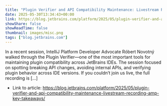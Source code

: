 ```yaml
---
title: "Plugin Verifier and API Compatibility Maintenance: Livestream Recording & Key Takeaways"
date: 2025-05-30T13:34:43+00:00
link: https://blog.jetbrains.com/platform/2025/05/plugin-verifier-and-api-compatibility-maintenance-livestream-recording-amp-key-takeaways/
showShare: false
showReadTime: false
thumbnail: images/misc.png
tags: ["blog.jetbrains.com"]
---
```

In a recent session, IntelliJ Platform Developer Advocate Róbert Novotný walked through the Plugin Verifier—one of the most important tools for maintaining plugin compatibility across JetBrains IDEs. The session focused on spotting breaking API changes, avoiding internal APIs, and verifying plugin behavior across IDE versions. If you couldn’t join us live, the full recording is […]

- Link to article: https://blog.jetbrains.com/platform/2025/05/plugin-verifier-and-api-compatibility-maintenance-livestream-recording-amp-key-takeaways/